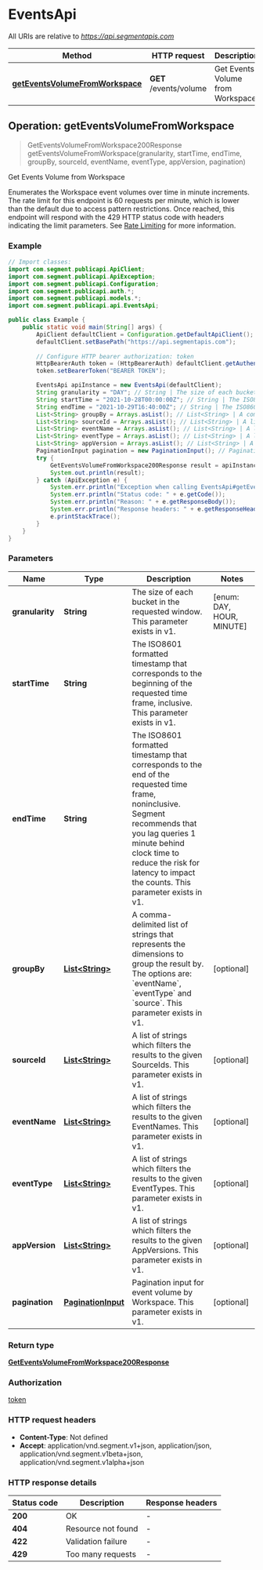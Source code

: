 # EventsApi

All URIs are relative to *https://api.segmentapis.com*

| Method | HTTP request | Description |
|------------- | ------------- | -------------|
| [**getEventsVolumeFromWorkspace**](EventsApi.md#getEventsVolumeFromWorkspace) | **GET** /events/volume | Get Events Volume from Workspace |



## Operation: getEventsVolumeFromWorkspace

> GetEventsVolumeFromWorkspace200Response getEventsVolumeFromWorkspace(granularity, startTime, endTime, groupBy, sourceId, eventName, eventType, appVersion, pagination)

Get Events Volume from Workspace

Enumerates the Workspace event volumes over time in minute increments.   The rate limit for this endpoint is 60 requests per minute, which is lower than the default due to access pattern restrictions. Once reached, this endpoint will respond with the 429 HTTP status code with headers indicating the limit parameters. See [Rate Limiting](/#tag/Rate-Limits) for more information.

### Example

```java
// Import classes:
import com.segment.publicapi.ApiClient;
import com.segment.publicapi.ApiException;
import com.segment.publicapi.Configuration;
import com.segment.publicapi.auth.*;
import com.segment.publicapi.models.*;
import com.segment.publicapi.api.EventsApi;

public class Example {
    public static void main(String[] args) {
        ApiClient defaultClient = Configuration.getDefaultApiClient();
        defaultClient.setBasePath("https://api.segmentapis.com");
        
        // Configure HTTP bearer authorization: token
        HttpBearerAuth token = (HttpBearerAuth) defaultClient.getAuthentication("token");
        token.setBearerToken("BEARER TOKEN");

        EventsApi apiInstance = new EventsApi(defaultClient);
        String granularity = "DAY"; // String | The size of each bucket in the requested window.  This parameter exists in v1.
        String startTime = "2021-10-28T00:00:00Z"; // String | The ISO8601 formatted timestamp that corresponds to the beginning of the requested time frame, inclusive.  This parameter exists in v1.
        String endTime = "2021-10-29T16:40:00Z"; // String | The ISO8601 formatted timestamp that corresponds to the end of the requested time frame, noninclusive. Segment recommends that you lag queries 1 minute behind clock time to reduce the risk for latency to impact the counts.  This parameter exists in v1.
        List<String> groupBy = Arrays.asList(); // List<String> | A comma-delimited list of strings that represents the dimensions to group the result by. The options are: `eventName`, `eventType` and `source`.  This parameter exists in v1.
        List<String> sourceId = Arrays.asList(); // List<String> | A list of strings which filters the results to the given SourceIds.  This parameter exists in v1.
        List<String> eventName = Arrays.asList(); // List<String> | A list of strings which filters the results to the given EventNames.  This parameter exists in v1.
        List<String> eventType = Arrays.asList(); // List<String> | A list of strings which filters the results to the given EventTypes.  This parameter exists in v1.
        List<String> appVersion = Arrays.asList(); // List<String> | A list of strings which filters the results to the given AppVersions.  This parameter exists in v1.
        PaginationInput pagination = new PaginationInput(); // PaginationInput | Pagination input for event volume by Workspace.  This parameter exists in v1.
        try {
            GetEventsVolumeFromWorkspace200Response result = apiInstance.getEventsVolumeFromWorkspace(granularity, startTime, endTime, groupBy, sourceId, eventName, eventType, appVersion, pagination);
            System.out.println(result);
        } catch (ApiException e) {
            System.err.println("Exception when calling EventsApi#getEventsVolumeFromWorkspace");
            System.err.println("Status code: " + e.getCode());
            System.err.println("Reason: " + e.getResponseBody());
            System.err.println("Response headers: " + e.getResponseHeaders());
            e.printStackTrace();
        }
    }
}
```

### Parameters


| Name | Type | Description  | Notes |
|------------- | ------------- | ------------- | -------------|
| **granularity** | **String**| The size of each bucket in the requested window.  This parameter exists in v1. | [enum: DAY, HOUR, MINUTE] |
| **startTime** | **String**| The ISO8601 formatted timestamp that corresponds to the beginning of the requested time frame, inclusive.  This parameter exists in v1. | |
| **endTime** | **String**| The ISO8601 formatted timestamp that corresponds to the end of the requested time frame, noninclusive. Segment recommends that you lag queries 1 minute behind clock time to reduce the risk for latency to impact the counts.  This parameter exists in v1. | |
| **groupBy** | [**List&lt;String&gt;**](String.md)| A comma-delimited list of strings that represents the dimensions to group the result by. The options are: &#x60;eventName&#x60;, &#x60;eventType&#x60; and &#x60;source&#x60;.  This parameter exists in v1. | [optional] |
| **sourceId** | [**List&lt;String&gt;**](String.md)| A list of strings which filters the results to the given SourceIds.  This parameter exists in v1. | [optional] |
| **eventName** | [**List&lt;String&gt;**](String.md)| A list of strings which filters the results to the given EventNames.  This parameter exists in v1. | [optional] |
| **eventType** | [**List&lt;String&gt;**](String.md)| A list of strings which filters the results to the given EventTypes.  This parameter exists in v1. | [optional] |
| **appVersion** | [**List&lt;String&gt;**](String.md)| A list of strings which filters the results to the given AppVersions.  This parameter exists in v1. | [optional] |
| **pagination** | [**PaginationInput**](.md)| Pagination input for event volume by Workspace.  This parameter exists in v1. | [optional] |

### Return type

[**GetEventsVolumeFromWorkspace200Response**](GetEventsVolumeFromWorkspace200Response.md)

### Authorization

[token](../README.md#token)

### HTTP request headers

- **Content-Type**: Not defined
- **Accept**: application/vnd.segment.v1+json, application/json, application/vnd.segment.v1beta+json, application/vnd.segment.v1alpha+json


### HTTP response details
| Status code | Description | Response headers |
|-------------|-------------|------------------|
| **200** | OK |  -  |
| **404** | Resource not found |  -  |
| **422** | Validation failure |  -  |
| **429** | Too many requests |  -  |

